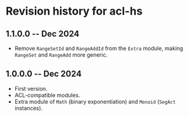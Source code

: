 # Revision history for acl-hs

## 1.1.0.0 -- Dec 2024

- Remove `RangeSetId` and `RangeAddId` from the `Extra` module, making `RangeSet` and `RangeAdd` more generic.

## 1.0.0.0 -- Dec 2024

* First version.
* ACL-compatible modules.
* Extra module of `Math` (binary exponentiation) and `Monoid` (`SegAct` instances).

